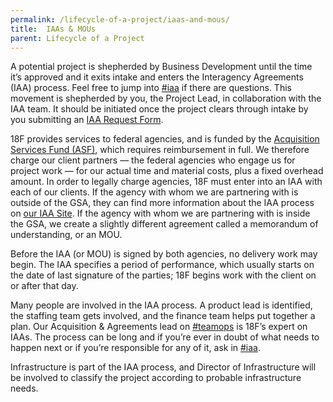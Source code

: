 ```yaml
---
permalink: /lifecycle-of-a-project/iaas-and-mous/
title:  IAAs & MOUs
parent: Lifecycle of a Project
---
```

A potential project is shepherded by Business Development until the time it’s approved and it exits intake and enters the Interagency Agreements (IAA) process. Feel free to jump into [#iaa](https://gsa-tts.slack.com/messages/iaa/) if there are questions. This movement is shepherded by you, the Project Lead, in collaboration with the IAA team. It should be initiated once the project clears through intake by you submitting an [IAA Request Form](https://docs.google.com/a/gsa.gov/forms/d/13--i0fRhgSgP9sRVkn7RvPN0Lrbwvg4cpMOctN3Ygrc/viewform). 

18F provides services to federal agencies, and is funded by the [Acquisition Services Fund (ASF)](http://www.gsa.gov/portal/content/150047), which requires reimbursement in full. We therefore charge our client partners — the federal agencies who engage us for project work — for our actual time and material costs, plus a fixed overhead amount. In order to legally charge agencies, 18F must enter into an IAA with each of our clients. If the agency with whom we are partnering with is outside of the GSA, they can find more information about the IAA process on [our IAA Site](https://pages.18f.gov/iaa-forms/). If the agency with whom we are partnering with is inside the GSA, we create a slightly different agreement called a memorandum of understanding, or an MOU. 

Before the IAA (or MOU) is signed by both agencies, no delivery work may begin. The IAA specifies a period of performance, which usually starts on the date of last signature of the parties; 18F begins work with the client on or after that day. 

Many people are involved in the IAA process. A product lead is identified, the staffing team gets involved, and the finance team helps put together a plan. Our Acquisition & Agreements lead on [#teamops](https://gsa-tts.slack.com/messages/teamops) is 18F’s expert on IAAs. The process can be long and if you’re ever in doubt of what needs to happen next or if you’re responsible for any of it, ask in [#iaa](https://gsa-tts.slack.com/messages/iaa/).  

Infrastructure is part of the IAA process, and Director of Infrastructure will be involved to classify the project according to probable infrastructure needs.
